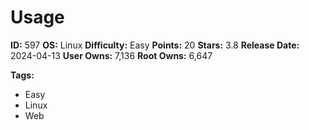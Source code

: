 # Usage

**ID:** 597
**OS:** Linux
**Difficulty:** Easy
**Points:** 20
**Stars:** 3.8
**Release Date:** 2024-04-13
**User Owns:** 7,136
**Root Owns:** 6,647

**Tags:**
- Easy
- Linux
- Web

